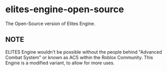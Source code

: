 # elites-engine-open-source
The Open-Source version of Elites Engine.

## **NOTE**
ELITES Engine wouldn't be possible without the people behind "Advanced Combat System" or known as ACS within the Roblox Community. This Engine is a modified variant, to allow for more uses.
